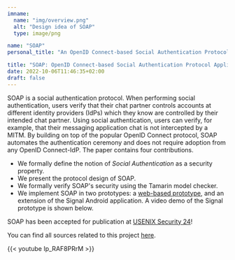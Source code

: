 ```yaml
---
imname:
  name: "img/overview.png"
  alt: "Design idea of SOAP"
  type: image/png

name: "SOAP"
personal_title: "An OpenID Connect-based Social Authentication Protocol Applied to Messaging Applications"

title: "SOAP: OpenID Connect-based Social Authentication Protocol Applied to Messaging Applications"
date: 2022-10-06T11:46:35+02:00
draft: false
---
```


SOAP is a social authentication protocol.
When performing social authentication, users verify that their chat partner controls accounts at different identity providers (IdPs) which they know are controlled by their intended chat partner.
Using social authentication, users can verify, for example, that their messaging application chat is not intercepted by a MITM.
By building on top of the popular OpenID Connect protocol, SOAP automates the authentication ceremony and does not require adoption from any OpenID Connect-IdP.
The paper contains four contributions.

* We formally define the notion of *Social Authentication* as a security property.
* We present the protocol design of SOAP.
* We formally verify SOAP's security using the Tamarin model checker.
* We implement SOAP in two prototypes: a [web-based prototype](https://soap-proto.net), and an extension of the Signal Android application.
A video demo of the Signal prototype is shown below.

SOAP has been accepted for publication at [USENIX Security 24](https://www.usenix.org/conference/usenixsecurity24/)!

You can find all sources related to this project [here](/sources).

{{< youtube Ip_RAF8PRrM >}}
